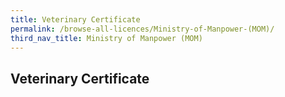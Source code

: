 ```yaml
---
title: Veterinary Certificate
permalink: /browse-all-licences/Ministry-of-Manpower-(MOM)/
third_nav_title: Ministry of Manpower (MOM)
---
```

## Veterinary Certificate

